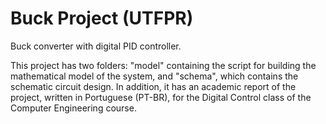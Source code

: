 # Buck Project (UTFPR)
Buck converter with digital PID controller.

This project has two folders: "model" containing the script for building the mathematical model of the system, and "schema", which contains the schematic circuit design.
In addition, it has an academic report of the project, written in Portuguese (PT-BR), for the Digital Control class of the Computer Engineering course.
